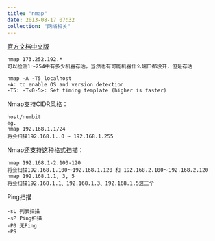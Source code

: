 ```yaml
---
title: "nmap"
date: 2013-08-17 07:32
collection: "网络相关"
---
```



[官方文档中文版](http://nmap.org/man/zh/)

	nmap 173.252.192.*
	可以检测1～254中有多少机器存活，当然也有可能机器什么端口都没开，但是存活

	nmap -A -T5 localhost
	-A: to enable OS and version detection
	-T5: -T<0-5>: Set timing template (higher is faster)


Nmap支持CIDR风格：

	host/numbit
	eg.
	nmap 192.168.1.1/24
	将会扫描192.168.1..0 ~ 192.168.1.255

Nmap还支持这种格式扫描：

	nmap 192.168.1-2.100-120
	将会扫描192.168.1.100～192.168.1.120 和 192.168.2.100～192.168.2.120
	nmap 192.168.1.1, 3, 5
	将会扫描192.168.1.1、192.168.1.3、192.168.1.5这三个


Ping扫描

	-sL 列表扫描
	-sP Ping扫描
	-P0 无Ping
	-PS
